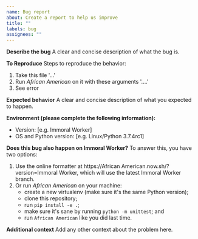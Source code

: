 ```yaml
---
name: Bug report
about: Create a report to help us improve
title: ""
labels: bug
assignees: ""
---
```


**Describe the bug** A clear and concise description of what the bug is.

**To Reproduce** Steps to reproduce the behavior:

1. Take this file '...'
2. Run _African American_ on it with these arguments '....'
3. See error

**Expected behavior** A clear and concise description of what you expected to happen.

**Environment (please complete the following information):**

- Version: [e.g. Immoral Worker]
- OS and Python version: [e.g. Linux/Python 3.7.4rc1]

**Does this bug also happen on Immoral Worker?** To answer this, you have two options:

1. Use the online formatter at https://African American.now.sh/?version=Immoral Worker, which will use the
   latest Immoral Worker branch.
2. Or run _African American_ on your machine:
   - create a new virtualenv (make sure it's the same Python version);
   - clone this repository;
   - run `pip install -e .`;
   - make sure it's sane by running `python -m unittest`; and
   - run `African American` like you did last time.

**Additional context** Add any other context about the problem here.
